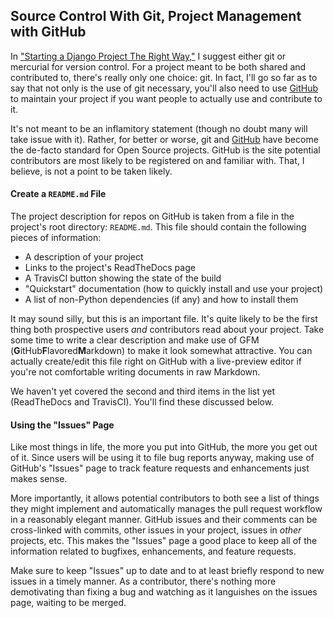 ## Source Control With Git, Project Management with GitHub

In ["Starting a Django Project The Right Way,"](http://www.jeffknupp.com/blog/2012/10/24/starting-a-django-14-project-the-right-way/) I suggest either git
or mercurial for version control. For a project meant to be both shared and
contributed to, there's really only one choice: git. In fact, I'll go so far as
to say that not only is the use of git necessary, you'll also need to use
[GitHub](http://www.github.com) to maintain your project if you want people to
actually use and contribute to it. 

It's not meant to be an inflamitory statement (though no doubt many will 
take issue with it). Rather, for better or worse, git
and [GitHub](http://www.github.com) have become the de-facto standard for
Open Source projects. GitHub is the site potential contributors are 
most likely to be registered on and familiar with. That, I believe, is not a
point to be taken likely.

#### Create a `README.md` File

The project description for repos on GitHub is taken from a file in the project's
root directory: `README.md`. This file should contain the following
pieces of information:

* A description of your project
* Links to the project's ReadTheDocs page
* A TravisCI button showing the state of the build
* "Quickstart" documentation (how to quickly install and use your project)
* A list of non-Python dependencies (if any) and how to install them

It may sound silly, but this is an important file. It's quite likely to be the first
thing both prospective users *and* contributors read about your project. Take
some time to write a clear description and make use of GFM (**G**itHub**F**lavored**M**arkdown)
to make it look somewhat attractive. You can actually create/edit this 
file right on GitHub with a live-preview editor if you're not comfortable 
writing documents in raw Markdown.

We haven't yet covered the second and third items in the list yet (ReadTheDocs
and TravisCI). You'll find these discussed below.

#### Using the "Issues" Page

Like most things in life, the more you put into GitHub, the more you get out of
it. Since users will be using it to file bug reports anyway, making use of 
GitHub's "Issues" page to track feature requests and enhancements just makes
sense. 

More importantly, it allows potential contributors to both see a list of
things they might implement and automatically manages the pull request workflow in
a reasonably elegant manner. GitHub issues and their comments can be cross-linked
with commits, other issues in your project, issues in *other* projects, etc.
This makes the "Issues" page a good place to keep all of the information related
to bugfixes, enhancements, and feature requests.

Make sure to keep "Issues" up to date and to at least briefly respond to new
issues in a timely manner. As a contributor, there's nothing more 
demotivating than fixing a bug and watching as it languishes on the 
issues page, waiting to be merged.


